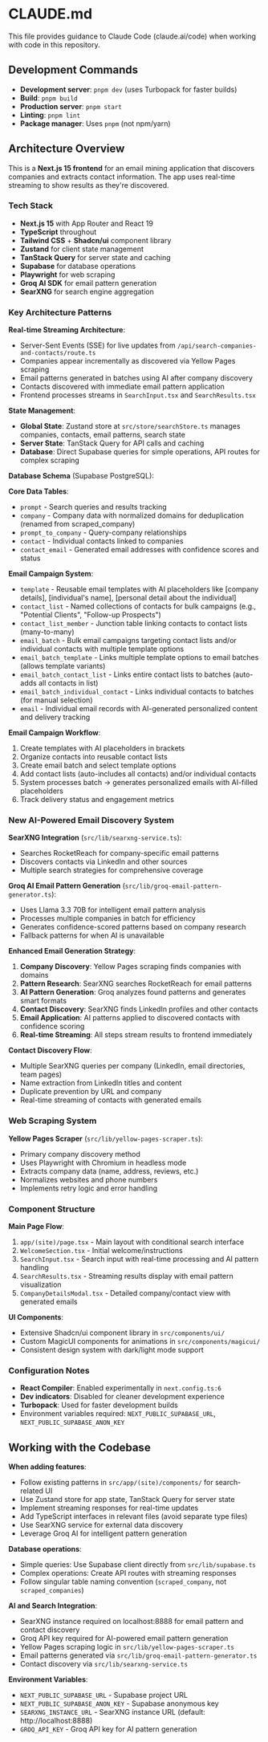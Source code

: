 # CLAUDE.md

This file provides guidance to Claude Code (claude.ai/code) when working with code in this repository.

## Development Commands

- **Development server**: `pnpm dev` (uses Turbopack for faster builds)
- **Build**: `pnpm build`
- **Production server**: `pnpm start`
- **Linting**: `pnpm lint`
- **Package manager**: Uses `pnpm` (not npm/yarn)

## Architecture Overview

This is a **Next.js 15 frontend** for an email mining application that discovers companies and extracts contact information. The app uses real-time streaming to show results as they're discovered.

### Tech Stack
- **Next.js 15** with App Router and React 19
- **TypeScript** throughout
- **Tailwind CSS** + **Shadcn/ui** component library
- **Zustand** for client state management
- **TanStack Query** for server state and caching
- **Supabase** for database operations
- **Playwright** for web scraping
- **Groq AI SDK** for email pattern generation
- **SearXNG** for search engine aggregation

### Key Architecture Patterns

**Real-time Streaming Architecture**:
- Server-Sent Events (SSE) for live updates from `/api/search-companies-and-contacts/route.ts`
- Companies appear incrementally as discovered via Yellow Pages scraping
- Email patterns generated in batches using AI after company discovery
- Contacts discovered with immediate email pattern application
- Frontend processes streams in `SearchInput.tsx` and `SearchResults.tsx`

**State Management**:
- **Global State**: Zustand store at `src/store/searchStore.ts` manages companies, contacts, email patterns, search state
- **Server State**: TanStack Query for API calls and caching
- **Database**: Direct Supabase queries for simple operations, API routes for complex scraping

**Database Schema** (Supabase PostgreSQL):

**Core Data Tables**:
- `prompt` - Search queries and results tracking
- `company` - Company data with normalized domains for deduplication (renamed from scraped_company)
- `prompt_to_company` - Query-company relationships
- `contact` - Individual contacts linked to companies
- `contact_email` - Generated email addresses with confidence scores and status

**Email Campaign System**:
- `template` - Reusable email templates with AI placeholders like [company details], [individual's name], [personal detail about the individual]
- `contact_list` - Named collections of contacts for bulk campaigns (e.g., "Potential Clients", "Follow-up Prospects")
- `contact_list_member` - Junction table linking contacts to contact lists (many-to-many)
- `email_batch` - Bulk email campaigns targeting contact lists and/or individual contacts with multiple template options
- `email_batch_template` - Links multiple template options to email batches (allows template variants)
- `email_batch_contact_list` - Links entire contact lists to batches (auto-adds all contacts in list)
- `email_batch_individual_contact` - Links individual contacts to batches (for manual selection)
- `email` - Individual email records with AI-generated personalized content and delivery tracking

**Email Campaign Workflow**:
1. Create templates with AI placeholders in brackets
2. Organize contacts into reusable contact lists
3. Create email batch and select template options
4. Add contact lists (auto-includes all contacts) and/or individual contacts
5. System processes batch → generates personalized emails with AI-filled placeholders
6. Track delivery status and engagement metrics

### New AI-Powered Email Discovery System

**SearXNG Integration** (`src/lib/searxng-service.ts`):
- Searches RocketReach for company-specific email patterns
- Discovers contacts via LinkedIn and other sources
- Multiple search strategies for comprehensive coverage

**Groq AI Email Pattern Generation** (`src/lib/groq-email-pattern-generator.ts`):
- Uses Llama 3.3 70B for intelligent email pattern analysis
- Processes multiple companies in batch for efficiency
- Generates confidence-scored patterns based on company research
- Fallback patterns for when AI is unavailable

**Enhanced Email Generation Strategy**:
1. **Company Discovery**: Yellow Pages scraping finds companies with domains
2. **Pattern Research**: SearXNG searches RocketReach for email patterns
3. **AI Pattern Generation**: Groq analyzes found patterns and generates smart formats
4. **Contact Discovery**: SearXNG finds LinkedIn profiles and other contacts
5. **Email Application**: AI patterns applied to discovered contacts with confidence scoring
6. **Real-time Streaming**: All steps stream results to frontend immediately

**Contact Discovery Flow**:
- Multiple SearXNG queries per company (LinkedIn, email directories, team pages)
- Name extraction from LinkedIn titles and content
- Duplicate prevention by URL and company
- Real-time streaming of contacts with generated emails

### Web Scraping System

**Yellow Pages Scraper** (`src/lib/yellow-pages-scraper.ts`):
- Primary company discovery method
- Uses Playwright with Chromium in headless mode
- Extracts company data (name, address, reviews, etc.)
- Normalizes websites and phone numbers
- Implements retry logic and error handling

### Component Structure

**Main Page Flow**:
1. `app/(site)/page.tsx` - Main layout with conditional search interface
2. `WelcomeSection.tsx` - Initial welcome/instructions
3. `SearchInput.tsx` - Search input with real-time processing and AI pattern handling
4. `SearchResults.tsx` - Streaming results display with email pattern visualization
5. `CompanyDetailsModal.tsx` - Detailed company/contact view with generated emails

**UI Components**:
- Extensive Shadcn/ui component library in `src/components/ui/`
- Custom MagicUI components for animations in `src/components/magicui/`
- Consistent design system with dark/light mode support

### Configuration Notes

- **React Compiler**: Enabled experimentally in `next.config.ts:6`
- **Dev indicators**: Disabled for cleaner development experience
- **Turbopack**: Used for faster development builds
- Environment variables required: `NEXT_PUBLIC_SUPABASE_URL`, `NEXT_PUBLIC_SUPABASE_ANON_KEY`

## Working with the Codebase

**When adding features**:
- Follow existing patterns in `src/app/(site)/components/` for search-related UI
- Use Zustand store for app state, TanStack Query for server state
- Implement streaming responses for real-time updates
- Add TypeScript interfaces in relevant files (avoid separate type files)
- Use SearXNG service for external data discovery
- Leverage Groq AI for intelligent pattern generation

**Database operations**:
- Simple queries: Use Supabase client directly from `src/lib/supabase.ts`
- Complex operations: Create API routes with streaming responses
- Follow singular table naming convention (`scraped_company`, not `scraped_companies`)

**AI and Search Integration**:
- SearXNG instance required on localhost:8888 for email pattern and contact discovery
- Groq API key required for AI-powered email pattern generation
- Yellow Pages scraping logic in `src/lib/yellow-pages-scraper.ts`
- Email patterns generated via `src/lib/groq-email-pattern-generator.ts`
- Contact discovery via `src/lib/searxng-service.ts`

**Environment Variables**:
- `NEXT_PUBLIC_SUPABASE_URL` - Supabase project URL
- `NEXT_PUBLIC_SUPABASE_ANON_KEY` - Supabase anonymous key
- `SEARXNG_INSTANCE_URL` - SearXNG instance URL (default: http://localhost:8888)
- `GROQ_API_KEY` - Groq API key for AI pattern generation